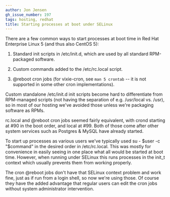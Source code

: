 ```yaml
---
author: Jon Jensen
gh_issue_number: 197
tags: hosting, redhat
title: Starting processes at boot under SELinux
---
```


There are a few common ways to start processes at boot time in Red Hat Enterprise Linux 5 (and thus also CentOS 5):

1. Standard init scripts in /etc/init.d, which are used by all standard RPM-packaged software.

1. Custom commands added to the /etc/rc.local script.

1. @reboot cron jobs (for vixie-cron, see `man 5 crontab` -- it is not supported in some other cron implementations).

Custom standalone /etc/init.d init scripts become hard to differentiate from RPM-managed scripts (not having the separation of e.g. /usr/local vs. /usr), so in most of our hosting we've avoided those unless we're packaging software as RPMs.

rc.local and @reboot cron jobs seemed fairly equivalent, with crond starting at #90 in the boot order, and local at #99. Both of those come after other system services such as Postgres & MySQL have already started.

To start up processes as various users we've typically used su - $user -c "$command" in the desired order in /etc/rc.local. This was mostly for convenience in easily seeing in one place what all would be started at boot time. However, when running under SELinux this runs processes in the init_t context which usually prevents them from working properly.

The cron @reboot jobs don't have that SELinux context problem and work fine, just as if run from a login shell, so now we're using those. Of course they have the added advantage that regular users can edit the cron jobs without system administrator intervention.
